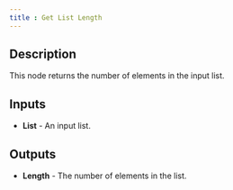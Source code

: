 ```yaml
---
title : Get List Length
---
```


## Description

This node returns the number of elements in the input list.

## Inputs

- **List** - An input list.

## Outputs

- **Length** - The number of elements in the list.
